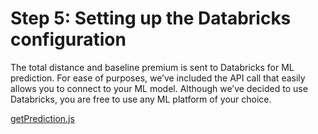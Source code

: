 # Step 5: Setting up the Databricks configuration 
The total distance and baseline premium is sent to Databricks for ML prediction. For ease of purposes, we’ve included the API call that easily allows you to connect to your ML model. Although we’ve decided to use Databricks, you are free to use any ML platform of your choice. 

[getPrediction.js](getPrediction.js)
